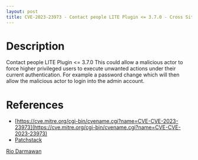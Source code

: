```yaml
---
layout: post
title: CVE-2023-23973 - Contact people LITE Plugin <= 3.7.0 - Cross Site Request Forgery (CSRF)
---
```


Description
============
Contact people LITE Plugin <= 3.7.0 This could allow a malicious actor to force higher privileged users to execute unwanted actions under their current authentication. For example a password change which will then allow the malicious actor to login into the admin account.

References
============ 
  * [https://cve.mitre.org/cgi-bin/cvename.cgi?name=CVE-CVE-2023-23973](https://cve.mitre.org/cgi-bin/cvename.cgi?name=CVE-CVE-2023-23973)
  * [Patchstack](https://patchstack.com/database/vulnerability/contact-us-page-contact-people/wordpress-contact-us-page-contact-people-plugin-3-7-0-cross-site-request-forgery-csrf-leading-to-contact-creation-vulnerability)



[Rio Darmawan](https://patchstack.com/database/researcher/0f0ce3de-fbab-4348-9729-a5ef92c74b3e)
